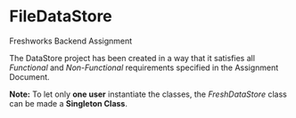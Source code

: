 # FileDataStore
Freshworks Backend Assignment

The DataStore project has been created in a way that it satisfies all *Functional* and *Non-Functional* requirements specified in the Assignment Document.

**Note:** To let only **one user** instantiate the classes, the *FreshDataStore* class can be made a **Singleton Class**.

